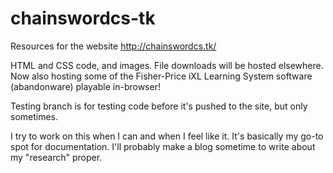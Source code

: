 # chainswordcs-tk

Resources for the website http://chainswordcs.tk/

HTML and CSS code, and images. File downloads will be hosted elsewhere.
Now also hosting some of the Fisher-Price iXL Learning System software (abandonware) playable in-browser!

Testing branch is for testing code before it's pushed to the site, but only sometimes.

I try to work on this when I can and when I feel like it. It's basically my go-to spot for documentation. I'll probably make a blog sometime to write about my "research" proper.
